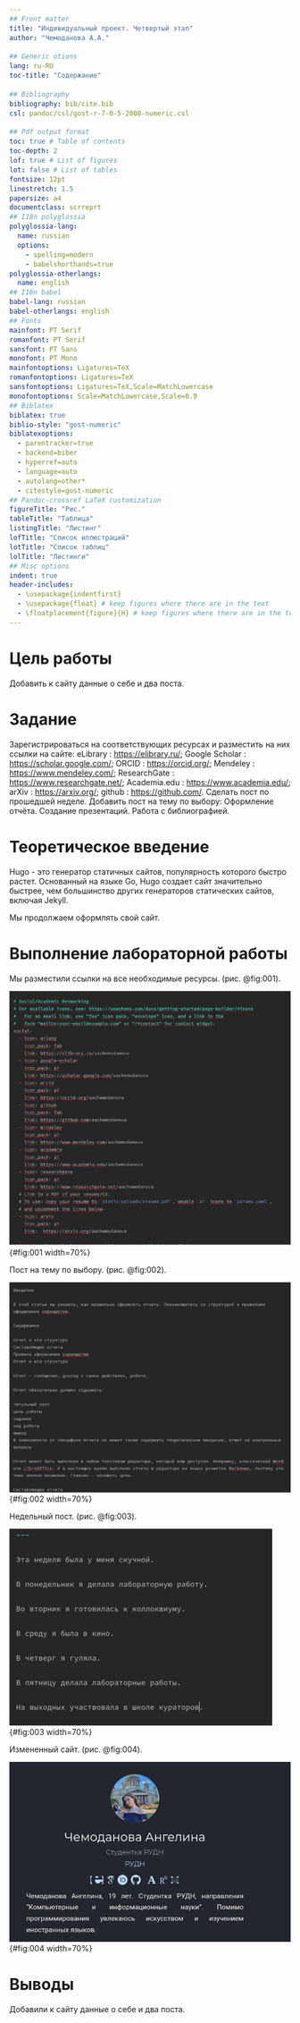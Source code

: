 ```yaml
---
## Front matter
title: "Индивидуальный проект. Четвертый этап"
author: "Чемоданова А.А."

## Generic otions
lang: ru-RU
toc-title: "Содержание"

## Bibliography
bibliography: bib/cite.bib
csl: pandoc/csl/gost-r-7-0-5-2008-numeric.csl

## Pdf output format
toc: true # Table of contents
toc-depth: 2
lof: true # List of figures
lot: false # List of tables
fontsize: 12pt
linestretch: 1.5
papersize: a4
documentclass: scrreprt
## I18n polyglossia
polyglossia-lang:
  name: russian
  options:
	- spelling=modern
	- babelshorthands=true
polyglossia-otherlangs:
  name: english
## I18n babel
babel-lang: russian
babel-otherlangs: english
## Fonts
mainfont: PT Serif
romanfont: PT Serif
sansfont: PT Sans
monofont: PT Mono
mainfontoptions: Ligatures=TeX
romanfontoptions: Ligatures=TeX
sansfontoptions: Ligatures=TeX,Scale=MatchLowercase
monofontoptions: Scale=MatchLowercase,Scale=0.9
## Biblatex
biblatex: true
biblio-style: "gost-numeric"
biblatexoptions:
  - parentracker=true
  - backend=biber
  - hyperref=auto
  - language=auto
  - autolang=other*
  - citestyle=gost-numeric
## Pandoc-crossref LaTeX customization
figureTitle: "Рис."
tableTitle: "Таблица"
listingTitle: "Листинг"
lofTitle: "Список иллюстраций"
lotTitle: "Список таблиц"
lolTitle: "Листинги"
## Misc options
indent: true
header-includes:
  - \usepackage{indentfirst}
  - \usepackage{float} # keep figures where there are in the text
  - \floatplacement{figure}{H} # keep figures where there are in the text
---
```


# Цель работы

Добавить к сайту данные о себе и два поста.

# Задание

Зарегистрироваться на соответствующих ресурсах и разместить на них ссылки на сайте:
        eLibrary : https://elibrary.ru/;
        Google Scholar : https://scholar.google.com/;
        ORCID : https://orcid.org/;
        Mendeley : https://www.mendeley.com/;
        ResearchGate : https://www.researchgate.net/;
        Academia.edu : https://www.academia.edu/;
        arXiv : https://arxiv.org/;
        github : https://github.com/.
Сделать пост по прошедшей неделе.
Добавить пост на тему по выбору:
        Оформление отчёта.
        Создание презентаций.
        Работа с библиографией.


# Теоретическое введение

Hugo - это генератор статичных сайтов, популярность которого быстро растет. Основанный на языке Go, Hugo создает сайт значительно быстрее, чем большинство других генераторов статических сайтов, включая Jekyll.

Мы продолжаем оформлять свой сайт.

# Выполнение лабораторной работы

Мы разместили ссылки на все необходимые ресурсы. (рис. @fig:001).

![Ссылки](image/1.png){#fig:001 width=70%}

Пост на тему по выбору.  (рис. @fig:002).

![Пост на тему по выбору](image/2.png){#fig:002 width=70%}

Недельный пост.  (рис. @fig:003).

![Недельный пост](image/3.png){#fig:003 width=70%}

Измененный сайт.  (рис. @fig:004).

![Измененный сайт](image/4.png){#fig:004 width=70%}

# Выводы

Добавили к сайту данные о себе и два поста.
